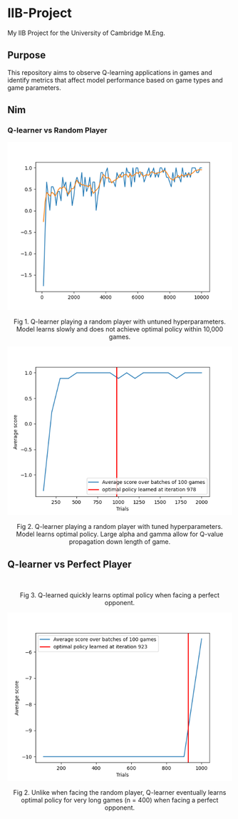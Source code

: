# IIB-Project
My IIB Project for the University of Cambridge M.Eng.

## Purpose
This repository aims to observe Q-learning applications in games and identify metrics that affect model performance based on game types and game parameters.

## Nim

### Q-learner vs Random Player

<p align="center">
<img src="https://github.com/AryamanReddi99/IIB-Project/blob/master/Images/policy_not_learned.png?raw=true">  
</p>
<p align="center">
Fig 1. Q-learner playing a random player with untuned hyperparameters. Model learns slowly and does not achieve optimal policy within 10,000 games.
</p>

<p align="center">
<img src="https://github.com/AryamanReddi99/IIB-Project/blob/master/Images/policy_learned.png?raw=true">  
</p>
<p align="center">
Fig 2. Q-learner playing a random player with tuned hyperparameters. Model learns optimal policy. Large alpha and gamma allow for Q-value propagation down length of game.
</p>

## Q-learner vs Perfect Player

<p align="center">
<img src="">  
</p>
<p align="center">
Fig 3. Q-learned quickly learns optimal policy when facing a perfect opponent.
</p>

<p align="center">
<img src="https://github.com/AryamanReddi99/IIB-Project/blob/master/Images/vs_perfect_player.png?raw=true">  
</p>
<p align="center">
Fig 2. Unlike when facing the random player, Q-learner eventually learns optimal policy for very long games (n = 400) when facing a perfect opponent.
</p>

